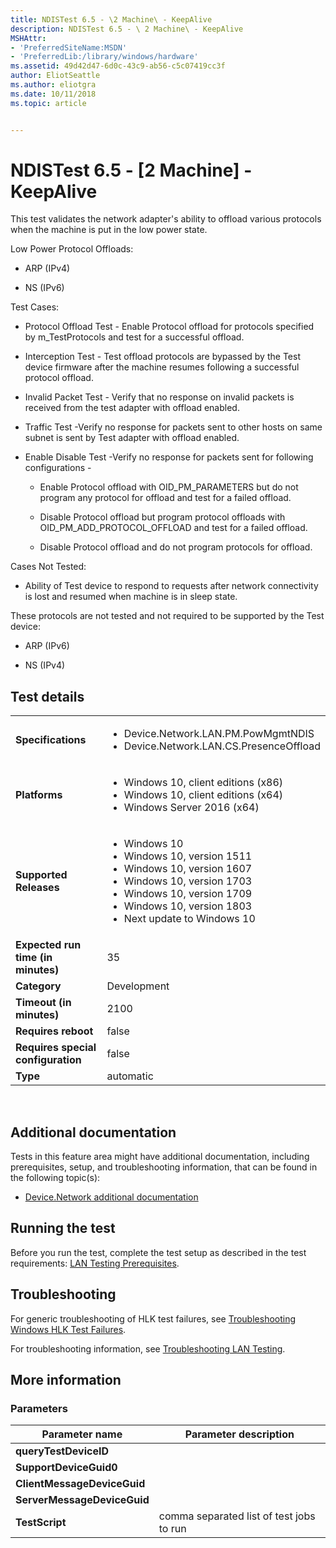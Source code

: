 ```yaml
---
title: NDISTest 6.5 - \2 Machine\ - KeepAlive
description: NDISTest 6.5 - \ 2 Machine\ - KeepAlive
MSHAttr:
- 'PreferredSiteName:MSDN'
- 'PreferredLib:/library/windows/hardware'
ms.assetid: 49d42d47-6d0c-43c9-ab56-c5c07419cc3f
author: EliotSeattle
ms.author: eliotgra
ms.date: 10/11/2018
ms.topic: article


---
```


# NDISTest 6.5 - \[2 Machine\] - KeepAlive


This test validates the network adapter's ability to offload various protocols when the machine is put in the low power state.

Low Power Protocol Offloads:

-   ARP (IPv4)

-   NS (IPv6)

Test Cases:

-   Protocol Offload Test - Enable Protocol offload for protocols specified by m\_TestProtocols and test for a successful offload.

-   Interception Test - Test offload protocols are bypassed by the Test device firmware after the machine resumes following a successful protocol offload.

-   Invalid Packet Test - Verify that no response on invalid packets is received from the test adapter with offload enabled.

-   Traffic Test -Verify no response for packets sent to other hosts on same subnet is sent by Test adapter with offload enabled.

-   Enable Disable Test -Verify no response for packets sent for following configurations -

    -   Enable Protocol offload with OID\_PM\_PARAMETERS but do not program any protocol for offload and test for a failed offload.

    -   Disable Protocol offload but program protocol offloads with OID\_PM\_ADD\_PROTOCOL\_OFFLOAD and test for a failed offload.

    -   Disable Protocol offload and do not program protocols for offload.

Cases Not Tested:

-   Ability of Test device to respond to requests after network connectivity is lost and resumed when machine is in sleep state.

These protocols are not tested and not required to be supported by the Test device:

-   ARP (IPv6)

-   NS (IPv4)

## Test details
|||
|---|---|
| **Specifications**  | <ul><li>Device.Network.LAN.PM.PowMgmtNDIS</li><li>Device.Network.LAN.CS.PresenceOffload</li></ul> |  
| **Platforms**   | <ul><li>Windows 10, client editions (x86)</li><li>Windows 10, client editions (x64)</li><li>Windows Server 2016 (x64)</li></ul> |
| **Supported Releases** | <ul><li>Windows 10</li><li>Windows 10, version 1511</li><li>Windows 10, version 1607</li><li>Windows 10, version 1703</li><li>Windows 10, version 1709</li><li>Windows 10, version 1803</li><li>Next update to Windows 10</li></ul> |
|**Expected run time (in minutes)**| 35 |
|**Category**| Development |
|**Timeout (in minutes)**| 2100 |
|**Requires reboot**| false |
|**Requires special configuration**| false |
|**Type**| automatic |

 

## <span id="Additional_documentation"></span><span id="additional_documentation"></span><span id="ADDITIONAL_DOCUMENTATION"></span>Additional documentation


Tests in this feature area might have additional documentation, including prerequisites, setup, and troubleshooting information, that can be found in the following topic(s):

-   [Device.Network additional documentation](device-network-additional-documentation.md)

## <span id="Running_the_test"></span><span id="running_the_test"></span><span id="RUNNING_THE_TEST"></span>Running the test


Before you run the test, complete the test setup as described in the test requirements: [LAN Testing Prerequisites](lan-testing-prerequisites.md).

## <span id="Troubleshooting"></span><span id="troubleshooting"></span><span id="TROUBLESHOOTING"></span>Troubleshooting


For generic troubleshooting of HLK test failures, see [Troubleshooting Windows HLK Test Failures](..\user\troubleshooting-windows-hlk-test-failures.md).

For troubleshooting information, see [Troubleshooting LAN Testing](troubleshooting-lan-testing.md).

## <span id="More_information"></span><span id="more_information"></span><span id="MORE_INFORMATION"></span>More information


### <span id="Parameters"></span><span id="parameters"></span><span id="PARAMETERS"></span>Parameters

| Parameter name              | Parameter description                    |
|-----------------------------|------------------------------------------|
| **queryTestDeviceID**       |                                          |
| **SupportDeviceGuid0**      |                                          |
| **ClientMessageDeviceGuid** |                                          |
| **ServerMessageDeviceGuid** |                                          |
| **TestScript**              | comma separated list of test jobs to run |

 

 

 






